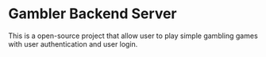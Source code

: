 # Gambler Backend Server

This is a open-source project that allow user to play simple gambling games with user authentication and user login.
